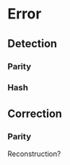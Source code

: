 Error
=====


Detection
---------

### Parity

### Hash


Correction
----------

### Parity

Reconstruction?
